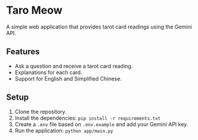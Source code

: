 # Taro Meow

A simple web application that provides tarot card readings using the Gemini API.

## Features

- Ask a question and receive a tarot card reading.
- Explanations for each card.
- Support for English and Simplified Chinese.

## Setup

1.  Clone the repository.
2.  Install the dependencies: `pip install -r requirements.txt`
3.  Create a `.env` file based on `.env.example` and add your Gemini API key.
4.  Run the application: `python app/main.py`
